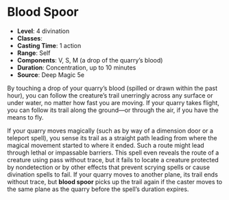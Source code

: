 # Blood Spoor

- **Level**: 4 divination
- **Classes**: 
- **Casting Time**: 1 action
- **Range**: Self
- **Components**: V, S, M (a drop of the quarry’s blood)
- **Duration**: Concentration, up to 10 minutes
- **Source**: Deep Magic 5e

By touching a drop of your quarry’s blood (spilled or drawn within the past hour), you can follow the creature’s trail unerringly across any surface or under water, no matter how fast you are moving. If your quarry takes flight, you can follow its trail along the ground—or through the air, if you have the means to fly.

If your quarry moves magically (such as by way of a dimension door or a teleport spell), you sense its trail as a straight path leading from where the magical movement started to where it ended. Such a route might lead through lethal or impassable barriers. This spell even reveals the route of a creature using pass without trace, but it fails to locate a creature protected by nondetection or by other effects that prevent scrying spells or cause divination spells to fail. If your quarry moves to another plane, its trail ends without trace, but **blood spoor** picks up the trail again if the caster moves to the same plane as the quarry before the spell’s duration expires.

